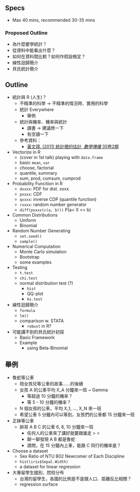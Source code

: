 ## Specs

- Max 40 mins, recommended 30-35 mins

### Proposed Outline

- 為什麼要學統計？
- 從資料中能看出什麼？
- 如何在資料間比較？如何作假設檢定？
- 線性迴歸簡介
- 貝氏統計簡介

## Outline

- 統計與 R (人生)？
    - 不精準的科學 -> 不精準的情況時、實用的科學
    - 統計 Everywhere
        - 舉例
    - 統計與機率、機率與統計
        - 讀書 -> 建議修一下
        - 有空讀一下
    - 參考資料：
        - [黃文璋. (2011) 統計裡的估計, *數學傳播* 35卷2期](http://w3.math.sinica.edu.tw/media/pdf.jsp?m_file=ZDMxMi8zMTIwMQ==)
- Vectorize in R
    - (cover in 1st talk) playing with `data.frame`
    - basic `mean`, `var`
    - choose, factorial
    - quantile, summary
    - sum, prod, cumsum, cumprod
- Probability Funcition in R
    - `dxxxx`: PDF for dist. xxxx
    - `pxxxx`: CDF
    - `qxxxx`: inverse CDP (quantile function)
    - `rxxxx`: random number generator
    - `diff(pxxxx(c(a, b)))` P(a< X <= b)
- Common Distributions
    - Uniform
    - Binomial
- Random Number Generating
    - `set.seed()`
    - `sample()`
- Numerical Computation
    - Monte Carlo simulation
    - Bootstrap
    - some examples
- Testing
    - `t.test`
    - `chi.test`
    - normal distribution test (?)
        - `hist`
        - QQ-plot
        - `ks.test`
- 線性迴歸簡介
    - `formula`
    - `lm()`
    - comparison w. STATA
        - `robust` in R?
- 可能講不到的貝氏統計初探
    - Basic Framework
    - Example
        - using Beta-Binomial

## 舉例
- 魯蛇等公車
    - 陪女孩兒等公車的故事……的後續
    - 女孩 A 的公車平均 X_A 分鐘來一班 ~ Gamma
        - 等超過 10 分鐘的機率？
        - 等 5 - 10 分鐘的機率？
    - N 個女孩的公車，平均 X_1, ..., X_N 來一班
    - 希望公車 5 分鐘內可以等到，女孩們的公車都 15 分鐘來一班
- 正妹等公車
    - 帥哥 A B C 的公車 6, 8, 10 分鐘來一班
        - 任何人的公車來了講好就要跟誰走 > <
        - 聊一聊發現 A B 都是魯蛇
        - 請問，在 15 分鐘內上車，能跟 C 同行的機率是？
- Choose a dataset
    - Sex Ratio of NTU B02 Newcomer of Each Discipline
    - `hist(iris$Sepal.Width)`
    - a dataset for linear regression
- 大專留學生國別、院校分布
    - 台灣的留學生，各國的比例是不是跟人口、距離反比相關？
    - regression surface
